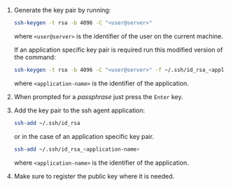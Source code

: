 1. Generate the key pair by running:
	```bash
	ssh-keygen -t rsa -b 4096 -C "<user@server>"
	```
	where `<user@server>` is the identifier of the user on the current machine.

	If an application specific key pair is required run this modified version of the command:
	```bash
	ssh-keygen -t rsa -b 4096 -C "<user@server>" -f ~/.ssh/id_rsa_<application-name>
	```
	where `<application-name>` is the identifier of the application.

2. When prompted for a *passphrase* just press the `Enter` key.

3. Add the key pair to the ssh agent application:
	```bash
	ssh-add ~/.ssh/id_rsa
	```

	or in the case of an application specific key pair.
	```bash
	ssh-add ~/.ssh/id_rsa_<application-name>
	```
	where `<application-name>` is the identifier of the application.

4. Make sure to register the public key where it is needed.
